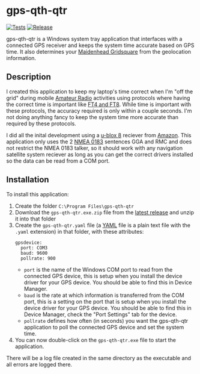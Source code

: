 # gps-qth-qtr

[![Tests](https://github.com/bbathe/gps-qth-qtr/workflows/Tests/badge.svg)](https://github.com/bbathe/gps-qth-qtr/actions) [![Release](https://github.com/bbathe/gps-qth-qtr/workflows/Release/badge.svg)](https://github.com/bbathe/gps-qth-qtr/actions)

gps-qth-qtr is a Windows system tray application that interfaces with a connected GPS receiver and keeps the system time accurate based on GPS time.  It also determines your [Maidenhead Gridsquare](https://en.wikipedia.org/wiki/Maidenhead_Locator_System) from the geolocation information.

## Description

I created this application to keep my laptop's time correct when I'm "off the grid" during mobile [Amateur Radio](http://www.arrl.org) activities using protocols where having the correct time is important like [FT4 and FT8](https://www.physics.princeton.edu/pulsar/k1jt/wsjtx.html).  While time is important with these protocols, the accuracy required is only within a couple seconds.  I'm not doing anything fancy to keep the system time more accurate than required by these protocols.

I did all the inital development using a [u-blox 8](https://www.u-blox.com) reciever from [Amazon](https://smile.amazon.com/gp/product/B071XY4R26).  This application only uses the 2 [NMEA 0183](https://en.wikipedia.org/wiki/NMEA_0183) sentences GGA and RMC and does not restrict the NMEA 0183 talker, so it should work with any navigation satellite system reciever as long as you can get the correct drivers installed so the data can be read from a COM port.

## Installation

To install this application:

1. Create the folder `C:\Program Files\gps-qth-qtr`
2. Download the ```gps-qth-qtr.exe.zip``` file from the [latest release](https://github.com/bbathe/gps-qth-qtr/releases) and unzip it into that folder
3. Create the ```gps-qth-qtr.yaml``` file (a [YAML](https://en.wikipedia.org/wiki/YAML) file is a plain text file with the ```.yaml``` extension) in that folder, with these attributes:
    ```
    gpsdevice:
      port: COM3
      baud: 9600
      pollrate: 900
    ```
    - ```port``` is the name of the Windows COM port to read from the connected GPS device, this is setup when you install the device driver for your GPS device.  You should be able to find this in Device Manager.
    - ```baud``` is the rate at which information is transferred from the COM port, this is a setting on the port that is setup when you install the device driver for your GPS device.  You should be able to find this in Device Manager, check the "Port Settings" tab for the device.
    - ```pollrate``` defines how often (in seconds) you want the gps-qth-qtr application to poll the connected GPS device and set the system time.
4. You can now double-click on the ```gps-qth-qtr.exe``` file to start the application.

There will be a log file created in the same directory as the executable and all errors are logged there.

